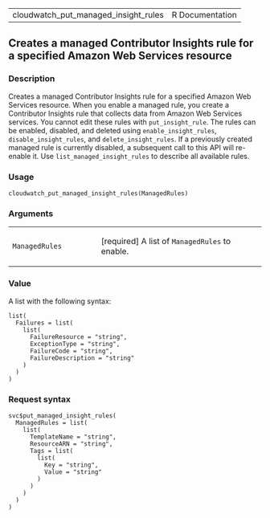 <table style="width: 100%;">
<tbody>
<tr class="odd">
<td>cloudwatch_put_managed_insight_rules</td>
<td style="text-align: right;">R Documentation</td>
</tr>
</tbody>
</table>

## Creates a managed Contributor Insights rule for a specified Amazon Web Services resource

### Description

Creates a managed Contributor Insights rule for a specified Amazon Web
Services resource. When you enable a managed rule, you create a
Contributor Insights rule that collects data from Amazon Web Services
services. You cannot edit these rules with `put_insight_rule`. The rules
can be enabled, disabled, and deleted using `enable_insight_rules`,
`disable_insight_rules`, and `delete_insight_rules`. If a previously
created managed rule is currently disabled, a subsequent call to this
API will re-enable it. Use `list_managed_insight_rules` to describe all
available rules.

### Usage

    cloudwatch_put_managed_insight_rules(ManagedRules)

### Arguments

<table>
<colgroup>
<col style="width: 35%" />
<col style="width: 65%" />
</colgroup>
<tbody>
<tr class="odd">
<td><code
id="cloudwatch_put_managed_insight_rules_:_ManagedRules">ManagedRules</code></td>
<td><p>[required] A list of <code>ManagedRules</code> to
enable.</p></td>
</tr>
</tbody>
</table>

### Value

A list with the following syntax:

    list(
      Failures = list(
        list(
          FailureResource = "string",
          ExceptionType = "string",
          FailureCode = "string",
          FailureDescription = "string"
        )
      )
    )

### Request syntax

    svc$put_managed_insight_rules(
      ManagedRules = list(
        list(
          TemplateName = "string",
          ResourceARN = "string",
          Tags = list(
            list(
              Key = "string",
              Value = "string"
            )
          )
        )
      )
    )
